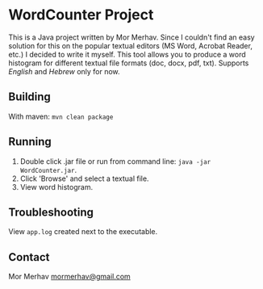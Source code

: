 WordCounter Project
==================

This is a Java project written by Mor Merhav.
Since I couldn't find an easy solution for this on the popular textual editors (MS Word, Acrobat Reader, etc.) I decided to write it myself.
This tool allows you to produce a word histogram for different textual file formats (doc, docx, pdf, txt).
Supports *English* and *Hebrew* only for now.

Building
--------
With maven: `mvn clean package`

Running
-------

1. Double click .jar file or run from command line: `java -jar WordCounter.jar`.
2. Click 'Browse' and select a textual file.
3. View word histogram.

Troubleshooting
---------------
View `app.log` created next to the executable.


Contact
-------

Mor Merhav <mormerhav@gmail.com>
